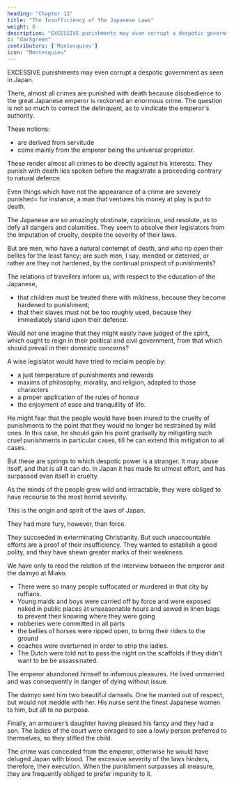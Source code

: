 ```yaml
---
heading: "Chapter 13"
title: "The Insufficiency of the Japanese Laws"
weight: 8
description: "EXCESSIVE punishments may even corrupt a despotic government as seen in Japan"
c: "darkgreen"
contributors: ['Montesquieu']
icon: "Montesquieu"
---
```



EXCESSIVE punishments may even corrupt a despotic government as seen in Japan.

There, almost all crimes are punished with death because disobedience to the great Japanese emperor is reckoned an enormous crime. The question is not so much to correct the delinquent, as to vindicate the emperor's authority.

These notions:
- are derived from servitude
- come mainly from the emperor being the universal proprietor. 

These render almost all crimes to be directly against his interests. They punish with death lies spoken before the magistrate a proceeding contrary to natural defence.

Even things which have not the appearance of a crime are severely punished= for instance, a man that ventures his money at play is put to death.

The Japanese are so amazingly obstinate, capricious, and resolute, as to defy all dangers and calamities. They seem to absolve their legislators from the imputation of cruelty, despite the severity of their laws. 

But are men, who have a natural contempt of death, and who rip open their bellies for the least fancy; are such men, I say, mended or deterred, or rather are they not hardened, by the continual prospect of punishments?

The relations of travellers inform us, with respect to the education of the Japanese, 
- that children must be treated there with mildness, because they become hardened to punishment; 
- that their slaves must not be too roughly used, because they immediately stand upon their defence. 

Would not one imagine that they might easily have judged of the spirit, which ought to reign in their political and civil government, from that which should prevail in their domestic concerns?

A wise legislator would have tried to reclaim people by:
- a just temperature of punishments and rewards
- maxims of philosophy, morality, and religion, adapted to those characters
- a proper application of the rules of honour
- the enjoyment of ease and tranquillity of life.

He might fear that the people would have been inured to the cruelty of punishments to the point that they would no longer be restrained by mild ones. In this case, he should gain his point gradually by mitigating such cruel punishments in particular cases, till he can extend this mitigation to all cases.

But these are springs to which despotic power is a stranger. It may abuse itself, and that is all it can do. In Japan it has made its utmost effort, and has surpassed even itself in cruelty.

As the minds of the people grew wild and intractable, they were obliged to have recourse to the most horrid severity.

This is the origin and spirit of the laws of Japan. 

They had more fury, however, than force. 

They succeeded in exterminating Christianity. But such unaccountable efforts are a proof of their insufficiency. They wanted to establish a good polity, and they have shewn greater marks of their weakness.

We have only to read the relation of the interview between the emperor and the daimyo at Miako. 
- There were so many people suffocated or murdered in that city by ruffians.
- Young maids and boys were carried off by force and were exposed naked in public places at unseasonable hours and sewed in linen bags to prevent their knowing where they were going
- robberies were committed in all parts
- the bellies of horses were ripped open, to bring their riders to the ground
- coaches were overturned in order to strip the ladies. 
- The Dutch were told not to pass the night on the scaffolds if they didn't want to be be assassinated.

The emperor abandoned himself to infamous pleasures. He lived unmarried and was consequently in danger of dying without issue. 

The daimyo sent him two beautiful damsels. One he married out of respect, but would not meddle with her. His nurse sent the finest Japanese women to him, but all to no purpose. 

Finally, an armourer’s daughter having pleased his fancy and they had a son. The ladies of the court were enraged to see a lowly person preferred to themselves, so they stifled the child. 

The crime was concealed from the emperor, otherwise he would have deluged Japan with blood. The excessive severity of the laws hinders, therefore, their execution. When the punishment surpasses all measure, they are frequently obliged to prefer impunity to it.
